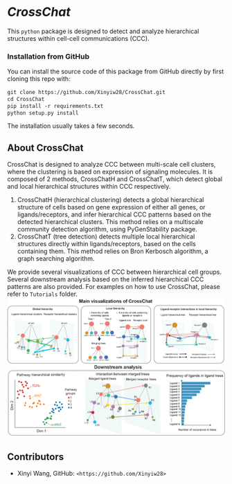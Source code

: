 # *CrossChat*

This ``python`` package is designed to detect and analyze hierarchical structures within cell-cell communications (CCC).

### Installation from GitHub 

You can install the source code of this package from GitHub directly by first cloning this repo with:
```
git clone https://github.com/Xinyiw28/CrossChat.git
cd CrossChat
pip install -r requirements.txt 
python setup.py install
```
The installation usually takes a few seconds. 

## About CrossChat
CrossChat is designed to analyze CCC between multi-scale cell clusters, where the clustering is based on expression of signaling molecules.
It is composed of 2 methods, CrossChatH and CrossChatT, which detect global and local hierarchical structures within CCC respectively. 
1.	CrossChatH (hierarchical clustering) detects a global hierarchical structure of cells based on gene expression of either all genes, or ligands/receptors, and infer hierarchical CCC patterns based on the detected hierarchical clusters. This method relies on a multiscale community detection algorithm, using PyGenStability package. 
2.	CrossChatT (tree detection) detects multiple local hierarchical structures directly within ligands/receptors, based on the cells containing them. This method relies on Bron Kerbosch algorithm, a graph searching algorithm. 

We provide several visualizations of CCC between hierarchical cell groups. Several downstream analysis based on the inferred hierarchical CCC patterns are also provided. 
For examples on how to use CrossChat, please refer to `Tutorials` folder. 
![illustration](docs/CrossChat_fig.png)

## Contributors

- Xinyi Wang, GitHub: `<https://github.com/Xinyiw28>`


